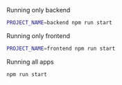 Running only backend

```bash
PROJECT_NAME=backend npm run start
```

Running only frontend

```bash
PROJECT_NAME=frontend npm run start
```

Running all apps

```bash
npm run start
```

